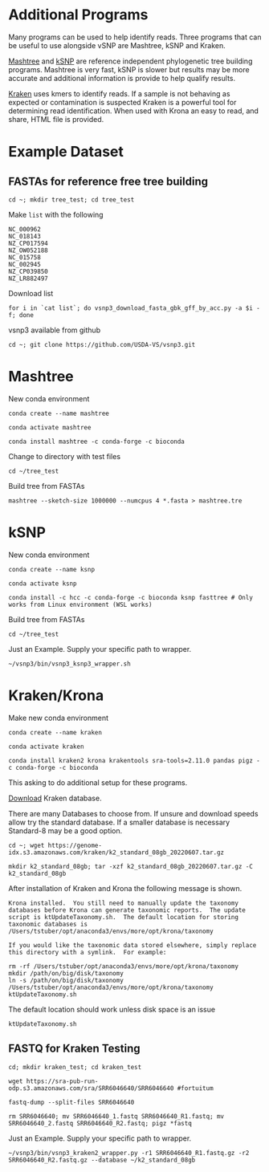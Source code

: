# Additional Programs

Many programs can be used to help identify reads.  Three programs that can be useful to use alongside vSNP are Mashtree, kSNP and Kraken.  

[Mashtree](https://github.com/lskatz/mashtree) and [kSNP](https://pubmed.ncbi.nlm.nih.gov/25913206) are reference independent phylogenetic tree building programs.  Mashtree is very fast, kSNP is slower but results may be more accurate and additional information is provide to help qualify results.

[Kraken](https://ccb.jhu.edu/software/kraken2/) uses kmers to identify reads.  If a sample is not behaving as expected or contamination is suspected Kraken is a powerful tool for determining read identification.  When used with Krona an easy to read, and share, HTML file is provided.

# Example Dataset

## FASTAs for reference free tree building

```
cd ~; mkdir tree_test; cd tree_test
```

Make `list` with the following

```
NC_000962
NC_018143
NZ_CP017594
NZ_OW052188
NC_015758
NC_002945
NZ_CP039850
NZ_LR882497
```

Download list

```
for i in `cat list`; do vsnp3_download_fasta_gbk_gff_by_acc.py -a $i -f; done
```

vsnp3 available from github
```
cd ~; git clone https://github.com/USDA-VS/vsnp3.git
```

# Mashtree

New conda environment

```
conda create --name mashtree
```

```
conda activate mashtree
```

```
conda install mashtree -c conda-forge -c bioconda 
```

Change to directory with test files

```
cd ~/tree_test
```
Build tree from FASTAs

```
mashtree --sketch-size 1000000 --numcpus 4 *.fasta > mashtree.tre
```


# kSNP

New conda environment

```
conda create --name ksnp
```

```
conda activate ksnp
```

```
conda install -c hcc -c conda-forge -c bioconda ksnp fasttree # Only works from Linux environment (WSL works)
```
Build tree from FASTAs
```
cd ~/tree_test
```
Just an Example.  Supply your specific path to wrapper.
```
~/vsnp3/bin/vsnp3_ksnp3_wrapper.sh
```

# Kraken/Krona

Make new conda environment

```
conda create --name kraken
```

```
conda activate kraken
```

```
conda install kraken2 krona krakentools sra-tools=2.11.0 pandas pigz -c conda-forge -c bioconda 
```

This asking to do additional setup for these programs.

[Download](https://benlangmead.github.io/aws-indexes/k2) Kraken database.

There are many Databases to choose from.  If unsure and download speeds allow try the standard database.  If a smaller database is necessary Standard-8 may be a good option.
```
cd ~; wget https://genome-idx.s3.amazonaws.com/kraken/k2_standard_08gb_20220607.tar.gz
```
```
mkdir k2_standard_08gb; tar -xzf k2_standard_08gb_20220607.tar.gz -C k2_standard_08gb
```

After installation of Kraken and Krona the following message is shown.

```
Krona installed.  You still need to manually update the taxonomy
databases before Krona can generate taxonomic reports.  The update
script is ktUpdateTaxonomy.sh.  The default location for storing
taxonomic databases is /Users/tstuber/opt/anaconda3/envs/more/opt/krona/taxonomy

If you would like the taxonomic data stored elsewhere, simply replace
this directory with a symlink.  For example:

rm -rf /Users/tstuber/opt/anaconda3/envs/more/opt/krona/taxonomy
mkdir /path/on/big/disk/taxonomy
ln -s /path/on/big/disk/taxonomy /Users/tstuber/opt/anaconda3/envs/more/opt/krona/taxonomy
ktUpdateTaxonomy.sh
```
The default location should work unless disk space is an issue

```
ktUpdateTaxonomy.sh
```

## FASTQ for Kraken Testing

```
cd; mkdir kraken_test; cd kraken_test
```
```
wget https://sra-pub-run-odp.s3.amazonaws.com/sra/SRR6046640/SRR6046640 #fortuitum
```
```
fastq-dump --split-files SRR6046640
```
```
rm SRR6046640; mv SRR6046640_1.fastq SRR6046640_R1.fastq; mv SRR6046640_2.fastq SRR6046640_R2.fastq; pigz *fastq
```
Just an Example.  Supply your specific path to wrapper.
```
~/vsnp3/bin/vsnp3_kraken2_wrapper.py -r1 SRR6046640_R1.fastq.gz -r2 SRR6046640_R2.fastq.gz --database ~/k2_standard_08gb
```